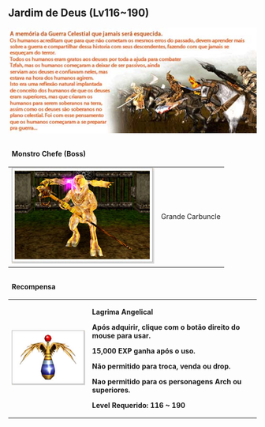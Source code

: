 ## Jardim de Deus (Lv116~190)

<html>
  <head>
    <meta charset="utf-8" />
    <meta name="viewport" content="width=device-width" />
  </head>
  <body>

<p align="center"><img src="https://github.com/RonierBastos/Coisas-de-Wyd/blob/master/Guias%20WYD%20BR/Iniciante/Quests/350%20Quests/Quests-files/Jardim-de-Deus-files/wyd_img_jardim-de-deus-1.jpg?raw=true"/></p>

<table border="0" cellpadding="0" cellspacing="0">
	<thead>
	<tr>
		<td colspan="2"><p><strong>Monstro Chefe (Boss)</strong></p></td>
	</tr>
	</thead>
	<tbody>		
	<tr>						
		<td><img src="https://github.com/RonierBastos/Coisas-de-Wyd/blob/master/Guias%20WYD%20BR/Iniciante/Quests/350%20Quests/Quests-files/Jardim-de-Deus-files/wyd_img_jardim-de-deus-2.jpg?raw=true"></td>
		<td><p class="negrito">Grande Carbuncle</p></td>
	</tr>
	</tbody>
</table>

<table border="0" cellpadding="0" cellspacing="0">
	<thead>
	<tr>
		<td colspan="2"><p><strong>Recompensa</strong></p></td>
	</tr>
	</thead>
	<tbody>		
	<tr>						
		<td><img src="https://github.com/RonierBastos/Coisas-de-Wyd/blob/master/Guias%20WYD%20BR/Iniciante/Quests/350%20Quests/Quests-files/Jardim-de-Deus-files/wyd_img_jardim-de-deus-3.jpg?raw=true"></td>
		<td><p><strong>Lagrima Angelical</p>
			<p>Após adquirir, clique com o botão direito do mouse para usar.</p>
			<p>15,000 EXP ganha após o uso.</p>
			<p>Não permitido para troca, venda ou drop.</p>
			<p>Nao permitido para os personagens Arch ou superiores.</p>
			<p>Level Requerido: 116 ~ 190</p></td>
	</tr>
	</tbody>
</table>
  </body>
</html>
